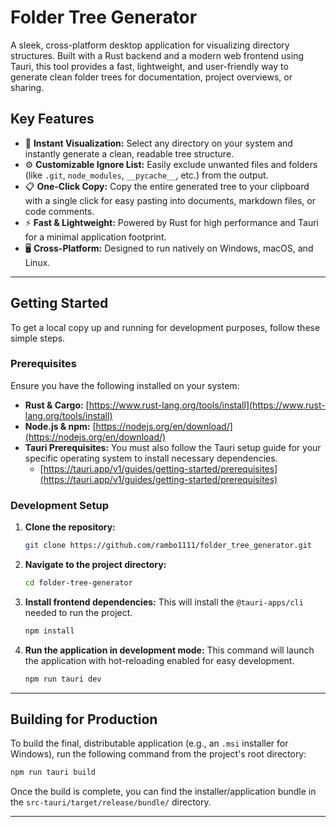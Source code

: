 # Folder Tree Generator

A sleek, cross-platform desktop application for visualizing directory structures. Built with a Rust backend and a modern web frontend using Tauri, this tool provides a fast, lightweight, and user-friendly way to generate clean folder trees for documentation, project overviews, or sharing.

## Key Features

  * 🌳 **Instant Visualization:** Select any directory on your system and instantly generate a clean, readable tree structure.
  * ⚙️ **Customizable Ignore List:** Easily exclude unwanted files and folders (like `.git`, `node_modules`, `__pycache__`, etc.) from the output.
  * 📋 **One-Click Copy:** Copy the entire generated tree to your clipboard with a single click for easy pasting into documents, markdown files, or code comments.
  * ⚡ **Fast & Lightweight:** Powered by Rust for high performance and Tauri for a minimal application footprint.
  * 🖥️ **Cross-Platform:** Designed to run natively on Windows, macOS, and Linux.

-----

## Getting Started

To get a local copy up and running for development purposes, follow these simple steps.

### Prerequisites

Ensure you have the following installed on your system:

  * **Rust & Cargo:** [https://www.rust-lang.org/tools/install](https://www.rust-lang.org/tools/install)
  * **Node.js & npm:** [https://nodejs.org/en/download/](https://nodejs.org/en/download/)
  * **Tauri Prerequisites:** You must also follow the Tauri setup guide for your specific operating system to install necessary dependencies.
      * [https://tauri.app/v1/guides/getting-started/prerequisites](https://tauri.app/v1/guides/getting-started/prerequisites)

### Development Setup

1.  **Clone the repository:**

    ```bash
    git clone https://github.com/rambo1111/folder_tree_generator.git
    ```

2.  **Navigate to the project directory:**

    ```bash
    cd folder-tree-generator
    ```

3.  **Install frontend dependencies:**
    This will install the `@tauri-apps/cli` needed to run the project.

    ```bash
    npm install
    ```

4.  **Run the application in development mode:**
    This command will launch the application with hot-reloading enabled for easy development.

    ```bash
    npm run tauri dev
    ```

-----

## Building for Production

To build the final, distributable application (e.g., an `.msi` installer for Windows), run the following command from the project's root directory:

```bash
npm run tauri build
```

Once the build is complete, you can find the installer/application bundle in the `src-tauri/target/release/bundle/` directory.

-----
